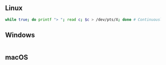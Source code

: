 ## Linux

```bash
while true; do printf "> "; read c; $c > /dev/pts/X; done # Continuously reads input and executes command, redirecting output to specified terminal.
```

## Windows

```powershell
```

## macOS

```zsh
```
